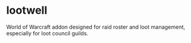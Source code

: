 # lootwell
World of Warcraft addon designed for raid roster and loot management, especially for loot council guilds.
